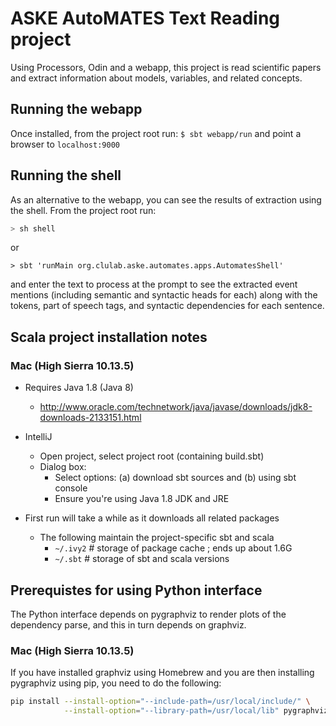 # ASKE AutoMATES Text Reading project

Using Processors, Odin and a webapp, this project is read scientific papers and
extract information about models, variables, and related concepts.

## Running the webapp

Once installed, from the project root run:
`$ sbt webapp/run`
and point a browser to `localhost:9000`

## Running the shell

As an alternative to the webapp, you can see the results of extraction using the shell. From the project root run:

```bash
> sh shell
```
or 
```
> sbt 'runMain org.clulab.aske.automates.apps.AutomatesShell'
```
and enter the text to process at the prompt to see the extracted event mentions (including semantic and syntactic heads for each) along with the tokens, part of speech tags, and syntactic dependencies for each sentence. 

## Scala project installation notes

### Mac (High Sierra 10.13.5)

- Requires Java 1.8 (Java 8)
    - http://www.oracle.com/technetwork/java/javase/downloads/jdk8-downloads-2133151.html

- IntelliJ
    - Open project, select project root (containing build.sbt)
    - Dialog box:
        - Select options: (a) download sbt sources and (b) using sbt console
        - Ensure you're using Java 1.8 JDK and JRE

- First run will take a while as it downloads all related packages
    - The following maintain the project-specific sbt and scala
        - `~/.ivy2`  # storage of package cache ; ends up about 1.6G
        - `~/.sbt`   # storage of sbt and scala versions

## Prerequistes for using Python interface

The Python interface depends on pygraphviz to render plots of the dependency parse, 
and this in turn depends on graphviz.

### Mac (High Sierra 10.13.5)

If you have installed graphviz using Homebrew 
and you are then installing pygraphviz using pip, you need to do the following:
```bash
pip install --install-option="--include-path=/usr/local/include/" \
            --install-option="--library-path=/usr/local/lib" pygraphviz
```
